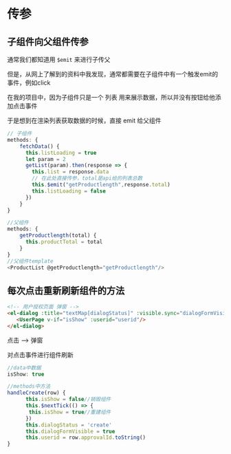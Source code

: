 # 传参

## 子组件向父组件传参

通常我们都知道用 `$emit` 来进行子传父

但是，从网上了解到的资料中我发现，通常都需要在子组件中有一个触发emit的事件，例如click

在我的项目中，因为子组件只是一个 列表 用来展示数据，所以并没有按钮给他添加点击事件

于是想到在渲染列表获取数据的时候，直接 emit 给父组件



```javascript
// 子组件
methods: {
    fetchData() {
      this.listLoading = true
      let param = 2
      getList(param).then(response => {
        this.list = response.data
        // 在此处直接传参，total是api给的列表总数
        this.$emit("getProductlength",response.total)
        this.listLoading = false
      })
    }
}

//父组件
methods: {
	getProductlength(total) {
      this.productTotal = total
    }
}
//父组件template
<ProductList @getProductlength="getProductlength"/>
```



## 每次点击重新刷新组件的方法

```html
<!-- 用户授权页面 弹窗 -->
<el-dialog :title="textMap[dialogStatus]" :visible.sync="dialogFormVisible" top="0">
   <UserPage v-if="isShow" :userid="userid"/>
</el-dialog>
```

点击 -->  弹窗

对点击事件进行组件刷新

```javascript
//data中数据
isShow: true

//methods中方法
handleCreate(row) {
      this.isShow = false//销毁组件
      this.$nextTick(() => {
       this.isShow = true//重建组件
      })
      this.dialogStatus = 'create'
      this.dialogFormVisible = true
      this.userid = row.approvalId.toString()
}
```

